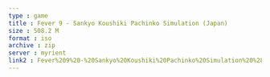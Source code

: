 ```yaml
---
type : game
title : Fever 9 - Sankyo Koushiki Pachinko Simulation (Japan)
size : 508.2 M
format : iso
archive : zip
server : myrient
link2 : Fever%209%20-%20Sankyo%20Koushiki%20Pachinko%20Simulation%20%28Japan%29
---
```


